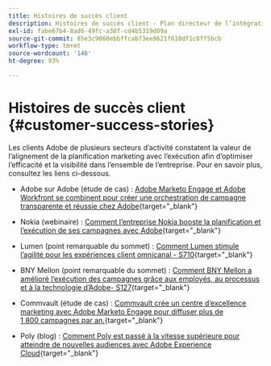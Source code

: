 ```yaml
---
title: Histoires de succès client
description: Histoires de succès client - Plan directeur de l’intégration de Marketo Engage et Workfront
exl-id: fabe67b4-8ad6-49fc-a38f-cd4b5319d09a
source-git-commit: 85e3c9060ebbffcab73ee9621f610df1c8ff5bcb
workflow-type: tm+mt
source-wordcount: '146'
ht-degree: 93%

---
```


# Histoires de succès client {#customer-success-stories}

Les clients Adobe de plusieurs secteurs d’activité constatent la valeur de l’alignement de la planification marketing avec l’exécution afin d’optimiser l’efficacité et la visibilité dans l’ensemble de l’entreprise. Pour en savoir plus, consultez les liens ci-dessous.

* Adobe sur Adobe (étude de cas) : [Adobe Marketo Engage et Adobe Workfront se combinent pour créer une orchestration de campagne transparente et réussie chez Adobe](https://business.adobe.com/customer-success-stories/adobe-campaign-orchestration-case-study){target="_blank"}

* Nokia (webinaire) : [Comment l’entreprise Nokia booste la planification et l’exécution de ses campagnes avec Adobe](https://engage.adobe.com/MarWF22Q4WBR-Registration.html){target="_blank"}

* Lumen (point remarquable du sommet) : [Comment Lumen stimule l’agilité pour les expériences client omnicanal - S710](https://business.adobe.com/summit/2022/sessions/how-lumen-drives-agility-for-omnichannel-customer-s710.html){target="_blank"}

* BNY Mellon (point remarquable du sommet) : [Comment BNY Mellon a amélioré l’exécution des campagnes grâce aux employés, au processus et à la technologie d’Adobe- S127](https://business.adobe.com/events/experience-makers-live/2022/sessions/how-bny-mellon-improved-campaign-execution-with-pe-s127.html){target="_blank"}

* Commvault (étude de cas) : [Commvault crée un centre d’excellence marketing avec Adobe Marketo Engage pour diffuser plus de 1 800 campagnes par an.](https://business.adobe.com/customer-success-stories/commvault-case-study){target="_blank"}

* Poly (blog) : [Comment Poly est passé à la vitesse supérieure pour atteindre de nouvelles audiences avec Adobe Experience Cloud](https://business.adobe.com/blog/basics/how-poly-shifted-gears-reach-new-audiences-adobe-experience-cloud){target="_blank"}
